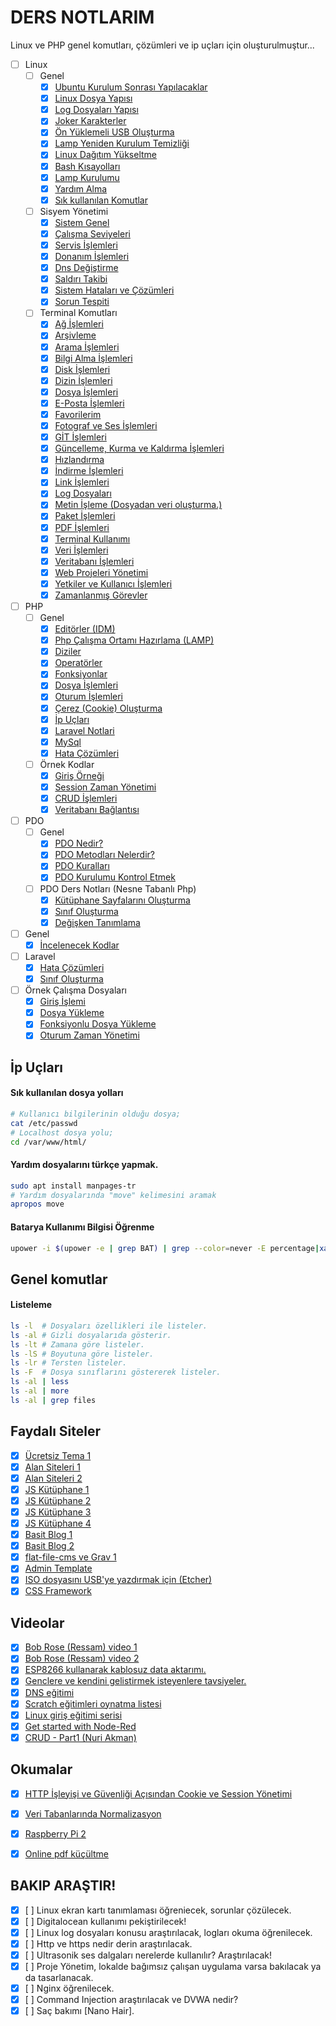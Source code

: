 # DERS NOTLARIM

Linux ve PHP genel komutları, çözümleri ve ip uçları için oluşturulmuştur...

- [ ] Linux
	- [ ] Genel
		- [X] [Ubuntu Kurulum Sonrası Yapılacaklar](dosyalar/kurulum-sonrasi-islemler.md)
		- [X] [Linux Dosya Yapısı](dosyalar/linux-dosya-yapisi.md)
		- [X] [Log Dosyaları Yapısı](dosyalar/log-dosya-yapisi.md)
		- [X] [Joker Karakterler](dosyalar/joker-karakterler.md)
		- [X] [Ön Yüklemeli USB Oluşturma](dosyalar/usb-olusturma.md)
		- [X] [Lamp Yeniden Kurulum Temizliği](dosyalar/lamp-temizlik.md)
		- [X] [Linux Dağıtım Yükseltme](dosyalar/yukseltme.md)
		- [X] [Bash Kısayolları](dosyalar/bash-kisayollari.md)
		- [X] [Lamp Kurulumu](dosyalar/lamp-kurulumu.md)
		- [X] [Yardım Alma](dosyalar/yardim-alma.md)
		- [X] [Sık kullanılan Komutlar](dosyalar/kullanilan-komutlar.md)
	- [ ] Sisyem Yönetimi
		- [X] [Sistem Genel](dosyalar/sistem-islemleri.md)
		- [X] [Çalışma Seviyeleri](dosyalar/calisma-seviyeleri.md)
		- [X] [Servis İşlemleri](dosyalar/servis-islemleri.md)
		- [X] [Donanım İşlemleri](dosyalar/donanim-islemleri.md)
		- [X] [Dns Değiştirme](dosyalar/dns-degistirme.md)
		- [X] [Saldırı Takibi](dosyalar/saldiri-takibi.md)
		- [X] [Sistem Hataları ve Çözümleri](dosyalar/sistem-hatalari.md)
		- [X] [Sorun Tespiti](dosyalar/sorun-tespiti.md)
	- [ ] Terminal Komutları
		- [X] [Ağ İşlemleri](dosyalar/ag-islemleri.md)
		- [X] [Arşivleme](dosyalar/dosya-arsivleme.md)
		- [X] [Arama İşlemleri](dosyalar/arama-islemleri.md)
		- [X] [Bilgi Alma İşlemleri](dosyalar/bilgi-alma.md)
		- [X] [Disk İşlemleri](dosyalar/disk-islemleri.md)
		- [X] [Dizin İşlemleri](dosyalar/dizin-komutlari.md)
		- [X] [Dosya İşlemleri](dosyalar/dosya-yonetimi.md)
		- [X] [E-Posta İşlemleri](dosyalar/e-posta-islemleri.md)
		- [X] [Favorilerim](dosyalar/favorilerim.md)
		- [X] [Fotograf ve Ses İşlemleri](dosyalar/fotograf-ses.md)
		- [X] [GİT İşlemleri](dosyalar/git-islemleri.md)
		- [X] [Güncelleme, Kurma ve Kaldırma İşlemleri](dosyalar/guncel-kur-kaldir.md)
		- [X] [Hızlandırma](dosyalar/hizlandirma.md)
		- [X] [İndirme İşlemleri](dosyalar/indirme-islemleri.md)
		- [X] [Link İşlemleri](dosyalar/link-islemleri.md)
		- [X] [Log Dosyaları](dosyalar/log-dosyalari.md)
		- [X] [Metin İşleme (Dosyadan veri oluşturma.)](dosyalar/metin-isleme.md)
		- [X] [Paket İşlemleri](dosyalar/paketler.md)
		- [X] [PDF İşlemleri](dosyalar/pdf-islemleri.md)
		- [X] [Terminal Kullanımı](dosyalar/terminal-kullanimi.md)
		- [X] [Veri İşlemleri](dosyalar/veri-islemleri.md)
		- [X] [Veritabanı İşlemleri](dosyalar/veri-tabani.md)
		- [X] [Web Projeleri Yönetimi](dosyalar/web-projeleri.md)
		- [X] [Yetkiler ve Kullanıcı İşlemleri](dosyalar/yetkiler.md)
		- [X] [Zamanlanmış Görevler](dosyalar/zamanlanmis-gorevler.md)
- [ ] PHP
	- [ ] Genel
		- [X] [Editörler (IDM)](dosyalar/editorler.md)
		- [X] [Php Çalışma Ortamı Hazırlama (LAMP)](dosyalar/php-calisma-ortami-hazirlama.md)
		- [X] [Diziler](dosyalar/php-diziler.md)
		- [X] [Operatörler](dosyalar/php-operatorler.md)
		- [X] [Fonksiyonlar](dosyalar/php-fonksiyonlar.md)
		- [X] [Dosya İşlemleri](dosyalar/php-dosya-islemleri.md)
		- [X] [Oturum İşlemleri](dosyalar/php-oturum-islemleri.md)
		- [X] [Çerez (Cookie) Oluşturma](dosyalar/php-cerez-olusturma.md)
		- [X] [İp Uçları](dosyalar/ip-uclari.md)
		- [X] [Laravel Notlari](dosyalar/laravel-notlari.md)
		- [X] [MySql](dosyalar/php-mysql.md)
		- [X] [Hata Çözümleri](dosyalar/php-hata-cozumleri.md)
	- [ ] Örnek Kodlar
		- [X] [Giriş Örneği](dosyalar/php-giris-ornegi.md)
		- [X] [Session Zaman Yönetimi](dosyalar/php-oturumda-zaman-ornegi.md)
		- [X] [CRUD İşlemleri](dosyalar/crud-islemleri.md)
		- [X] [Veritabanı Bağlantısı](dosyalar/veri-tabani-baglantisi.md)
- [ ] PDO
	- [ ] Genel
		- [X] [PDO Nedir?](dosyalar/pdo-nedir.md)
		- [X] [PDO Metodları Nelerdir?](dosyalar/pdo-metodlari.md)
		- [X] [PDO Kuralları](dosyalar/pdo-kurallar.md)
		- [X] [PDO Kurulumu Kontrol Etmek](dosyalar/pdo-kontrol.md)
	- [ ] PDO Ders Notları (Nesne Tabanlı Php)
		- [X] [Kütüphane Sayfalarını Oluşturma](dosyalar/pdo-sayfalar.md)
		- [X] [Sınıf Oluşturma](dosyalar/pdo-sinif-olusturma.md)
		- [X] [Değişken Tanımlama](dosyalar/pdo-degisken-tanimlama.md)
- [ ] Genel	
	- [X] [İncelenecek Kodlar](dosyalar/incelenecekler.md)
- [ ] Laravel
	- [X] [Hata Çözümleri](dosyalar/hata-cozumleri.md)
	- [X] [Sınıf Oluşturma](dosyalar/pdo-sinif-olusturma.md)
- [ ] Örnek Çalışma Dosyaları
	- [X] [Giriş İşlemi](ornekler/girisIslemi)
	- [X] [Dosya Yükleme](ornekler/dosyaYukleme)
	- [X] [Fonksiyonlu Dosya Yükleme](ornekler/fonksiyonluDosyaYukleme)
	- [X] [Oturum Zaman Yönetimi](ornekler/oturumZamanYonetimi)

## İp Uçları

#### Sık kullanılan dosya yolları

```bash
# Kullanıcı bilgilerinin olduğu dosya;
cat /etc/passwd
# Localhost dosya yolu;
cd /var/www/html/
```

#### Yardım dosyalarını türkçe yapmak.
```bash
sudo apt install manpages-tr
# Yardım dosyalarında "move" kelimesini aramak
apropos move
```
#### Batarya Kullanımı Bilgisi Öğrenme

```bash
upower -i $(upower -e | grep BAT) | grep --color=never -E percentage|xargs|cut -d' ' -f2|sed s/%//
```

## Genel komutlar

#### Listeleme

```bash
ls -l  # Dosyaları özellikleri ile listeler.
ls -al # Gizli dosyalarıda gösterir.
ls -lt # Zamana göre listeler.
ls -lS # Boyutuna göre listeler.
ls -lr # Tersten listeler.
ls -F  # Dosya sınıflarını göstererek listeler.
ls -al | less
ls -al | more
ls -al | grep files
```

## Faydalı Siteler

- [X] [Ücretsiz Tema 1](https://w3layouts.com/) 
- [X] [Alan Siteleri 1](https://digitalocean.com/)
- [X] [Alan Siteleri 2](https://www.vultr.com/)
- [X] [JS Kütüphane 1](http://trentrichardson.com/Impromptu/)
- [X] [JS Kütüphane 2](http://textillate.js.org/)
- [X] [JS Kütüphane 3](http://www.justinaguilar.com/animations/index.html)
- [X] [JS Kütüphane 4](https://daneden.github.io/animate.css/)
- [X] [Basit Blog 1](http://beltslib.net/basit-blog.html) 
- [X] [Basit Blog 2](https://github.com/hozakar/basitblog/releases)
- [X] [flat-file-cms ve Grav 1](http://blog.dynamicdrive.com/best-flat-file-cms-reviewed-and-compared/)
- [X] [Admin Template](https://github.com/coreui/coreui-free-bootstrap-admin-template)
- [X] [ISO dosyasını USB'ye yazdırmak için (Etcher)](https://etcher.io/)
- [X] [CSS Framework](https://turkuazcss.com/)

## Videolar

- [X] [Bob Rose (Ressam) video 1](https://www.youtube.com/channel/UCxcnsr1R5Ge_fbTu5ajt8DQ)
- [X] [Bob Rose (Ressam) video 2](https://yandex.com.tr/video/preview/?filmId=6948454151854644335&text=bob+ross+resim+sevinci)
- [X] [ESP8266 kullanarak kablosuz data aktarımı.](https://www.youtube.com/watch?v=3mhEp4yjI20)
- [X] [Genclere ve kendini gelistirmek isteyenlere tavsiyeler.](https://www.youtube.com/watch?v=Ca35wp7W_jA&feature=em-uploademail)
- [X] [DNS eğitimi](https://www.youtube.com/watch?v=mpQZVYPuDGU)
- [X] [Scratch eğitimleri oynatma listesi](https://www.youtube.com/playlist?list=PLh9ECzBB8tJOUsrd6J-ifCB1LQeMCHD-x)
- [X] [Linux giriş eğitimi serisi](https://www.youtube.com/playlist?list=PLh9ECzBB8tJOnxXrUTOqXfurKOZkN4mEY)
- [X] [Get started with Node-Red](https://www.youtube.com/watch?v=O-FDqkhCryA&feature=share)
- [X] [CRUD - Part1 (Nuri Akman)](https://www.youtube.com/watch?v=8fBLT-Ouvr0)

## Okumalar

- [X] [HTTP İşleyişi ve Güvenliği Açısından Cookie ve Session Yönetimi](https://www.netsparker.com.tr/blog/web-guvenligi/http-isleyisi-ve-guvenligi-acisindan-cookie-ve-session-yonetimi/)
- [X] [Veri Tabanlarında Normalizasyon](http://beltslib.net/veri-tabanlarinda-normalizasyon.html)
- [X] [Raspberry Pi 2](http://www.raspi.gen.tr/2015/02/02/raspberry-pi-2-duyuruldu-ilk-inceleme-ve-on-izlenimler/)
- [X] [Online pdf küçültme](https://smallpdf.com/tr/compress-pdf)


## BAKIP ARAŞTIR!

- [X] [ ] Linux ekran kartı tanımlaması öğreniecek, sorunlar çözülecek.
- [X] [ ] Digitalocean kullanımı pekiştirilecek!
- [X] [ ] Linux log dosyaları konusu araştırılacak, logları okuma öğrenilecek.
- [X] [ ] Http ve https nedir derin araştırılacak.
- [X] [ ] Ultrasonik ses dalgaları nerelerde kullanılır? Araştırılacak!
- [X] [ ] Proje Yönetim, lokalde bağımsız çalışan uygulama varsa bakılacak ya da tasarlanacak.
- [X] [ ] Nginx öğrenilecek.
- [X] [ ] Command Injection araştırılacak ve DVWA nedir?
- [X] [ ] Saç bakımı [Nano Hair].
